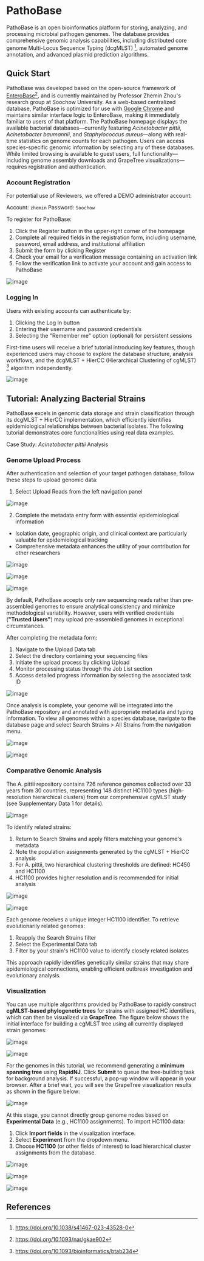 # PathoBase
PathoBase is an open bioinformatics platform for storing, analyzing, and processing microbial pathogen genomes. The database provides comprehensive genomic analysis capabilities, including distributed core genome Multi-Locus Sequence Typing (dcgMLST) [^ref1], automated genome annotation, and advanced plasmid prediction algorithms.

## Quick Start
PathoBase was developed based on the open-source framework of [EnteroBase](https://enterobase.warwick.ac.uk/)[^ref2], and is currently maintained by Professor Zhemin Zhou's research group at Soochow University. As a web-based centralized database, PathoBase is optimized for use with [Google Chrome](https://www.google.com/chrome/) and maintains similar interface logic to EnteroBase, making it immediately familiar to users of that platform.
The PathoBase homepage displays the available bacterial databases—currently featuring *Acinetobacter pittii*, *Acinetobacter baumannii*, and *Staphylococcus aureus*—along with real-time statistics on genome counts for each pathogen. Users can access species-specific genomic information by selecting any of these databases. While limited browsing is available to guest users, full functionality—including genome assembly downloads and GrapeTree visualizations—requires registration and authentication.

### Account Registration

For potential use of Reviewers, we offered a DEMO administrator account:

Account: `zhemin`
Password: `Soochow`

To register for PathoBase:

1.	Click the Register button in the upper-right corner of the homepage
2.	Complete all required fields in the registration form, including username, password, email address, and institutional affiliation
3.	Submit the form by clicking Register
4.	Check your email for a verification message containing an activation link
5.	Follow the verification link to activate your account and gain access to PathoBase

![image](https://github.com/user-attachments/assets/d28e4bf3-50a0-4b5b-a637-40bce7ecba2f)
 
### Logging In
Users with existing accounts can authenticate by:

1.	Clicking the Log In button
2.	Entering their username and password credentials
3.	Selecting the "Remember me" option (optional) for persistent sessions

First-time users will receive a brief tutorial introducing key features, though experienced users may choose to explore the database structure, analysis workflows, and the dcgMLST + HierCC (Hierarchical Clustering of cgMLST) [^ref3] algorithm independently.

![image](https://github.com/user-attachments/assets/5cf606d9-a1bf-4bbf-9e25-f4817397156d)


## Tutorial: Analyzing Bacterial Strains
PathoBase excels in genomic data storage and strain classification through its dcgMLST + HierCC implementation, which efficiently identifies epidemiological relationships between bacterial isolates. The following tutorial demonstrates core functionalities using real data examples. 

Case Study: *Acinetobacter pittii* Analysis
### Genome Upload Process
After authentication and selection of your target pathogen database, follow these steps to upload genomic data:

1.	Select Upload Reads from the left navigation panel

![image](https://github.com/user-attachments/assets/f649be26-d52d-464c-9b60-8ff0b8678316)

2.	Complete the metadata entry form with essential epidemiological information
   * Isolation date, geographic origin, and clinical context are particularly valuable for epidemiological tracking
   * Comprehensive metadata enhances the utility of your contribution for other researchers

![image](https://github.com/user-attachments/assets/265ebb70-bac6-49dc-a78c-e5920f03e202)

![image](https://github.com/user-attachments/assets/a674a61e-0895-4289-8f22-29695db26560)

![image](https://github.com/user-attachments/assets/7b1509b9-bfdf-4ea4-84df-3f20e79227c0)

By default, PathoBase accepts only raw sequencing reads rather than pre-assembled genomes to ensure analytical consistency and minimize methodological variability. However, users with verified credentials (**"Trusted Users"**) may upload pre-assembled genomes in exceptional circumstances.

After completing the metadata form:
1.	Navigate to the Upload Data tab
2.	Select the directory containing your sequencing files
3.	Initiate the upload process by clicking Upload
4.	Monitor processing status through the Job List section
5.	Access detailed progress information by selecting the associated task ID

![image](https://github.com/user-attachments/assets/ce0a5e2b-decd-4c7b-bf55-01e4860043d8)

Once analysis is complete, your genome will be integrated into the PathoBase repository and annotated with appropriate metadata and typing information. To view all genomes within a species database, navigate to the database page and select Search Strains > All Strains from the navigation menu.

![image](https://github.com/user-attachments/assets/87f6cc00-0638-4937-b880-d2d73b050a99)

![image](https://github.com/user-attachments/assets/7048af4c-4764-4f6b-af99-e66ca9e4c59d)

### Comparative Genomic Analysis
The A. pittii repository contains 726 reference genomes collected over 33 years from 30 countries, representing 148 distinct HC1100 types (high-resolution hierarchical clusters) from our comprehensive cgMLST study (see Supplementary Data 1 for details).

![image](https://github.com/user-attachments/assets/8bc72dce-cc50-4c01-996e-4b0d55a734b7)

To identify related strains:
1.	Return to Search Strains and apply filters matching your genome's metadata
2.	Note the population assignments generated by the cgMLST + HierCC analysis
3.	For A. pittii, two hierarchical clustering thresholds are defined: HC450 and HC1100
4.	HC1100 provides higher resolution and is recommended for initial analysis

![image](https://github.com/user-attachments/assets/9954be40-cf5b-4321-8067-e93bdf076a41)

![image](https://github.com/user-attachments/assets/0bc3941c-6b17-4bc6-bb2c-c988bec6b600)

Each genome receives a unique integer HC1100 identifier. To retrieve evolutionarily related genomes:
1.	Reapply the Search Strains filter
2.	Select the Experimental Data tab
3.	Filter by your strain's HC1100 value to identify closely related isolates

This approach rapidly identifies genetically similar strains that may share epidemiological connections, enabling efficient outbreak investigation and evolutionary analysis.

### Visualization
You can use multiple algorithms provided by PathoBase to rapidly construct **cgMLST-based phylogenetic trees** for strains with assigned HC identifiers, which can then be visualized via **GrapeTree**. The figure below shows the initial interface for building a cgMLST tree using all currently displayed strain genomes:

![image](https://github.com/user-attachments/assets/146ccd87-55a0-4910-89ad-7bd5506f249b)

![image](https://github.com/user-attachments/assets/832649b8-5b55-44de-9e3d-e3e271b4630a)

For the genomes in this tutorial, we recommend generating a **minimum spanning tree** using **RapidNJ**. Click **Submit** to queue the tree-building task for background analysis. If successful, a pop-up window will appear in your browser. After a brief wait, you will see the GrapeTree visualization results as shown in the figure below:  

![image](https://github.com/user-attachments/assets/3805f282-4260-4189-a994-c331ba07952c)

At this stage, you cannot directly group genome nodes based on **Experimental Data** (e.g., HC1100 assignments). To import HC1100 data:  
1. Click **Import fields** in the visualization interface.  
2. Select **Experiment** from the dropdown menu.  
3. Choose **HC1100** (or other fields of interest) to load hierarchical cluster assignments from the database.

![image](https://github.com/user-attachments/assets/b67ae74c-ac99-443b-8c11-e160493bab72)

![image](https://github.com/user-attachments/assets/8502eafc-e94b-4ab3-b54a-99d51a8c1e70)

![image](https://github.com/user-attachments/assets/557bd68d-fbf5-4c16-b652-13e2d79479db)



## References
[^ref1]: https://doi.org/10.1038/s41467-023-43528-0
[^ref2]: https://doi.org/10.1093/nar/gkae902
[^ref3]: https://doi.org/10.1093/bioinformatics/btab234
